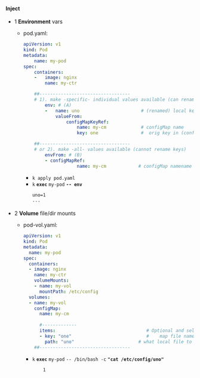 
#### Inject 

- 1 **Environment** vars
    - pod.yaml:
        ```yaml
        apiVersion: v1
        kind: Pod
        metadata:
            name: my-pod    
        spec:
            containers:
            -   image: nginx
                name: my-ctr

            ##----------------------------------
            # 1). make -specific- individual values available (can rename keys)
                env: # (A)
                -   name: uno                       # (renamed) local key  
                    valueFrom:
                        configMapKeyRef:            
                            name: my-cm             # configMap name
                            key: one                #  orig key in (configMap) data

            ##----------------------------------
            # or 2). make -all- values available (cannot rename keys)
                envFrom: # (B)
                - configMapRef:                     
                            name: my-cm            # configMap namename

        ```
        -  `k apply pod.yaml`
        -  `k` **`exec`** `my-pod` **`-- env`**
            ``` 
            uno=1
            ...
            ``` 
        ####


- 2 **Volume** file/dir  mounts

    - pod-vol.yaml:
        ```yaml
        apiVersion: v1
        kind: Pod
        metadata:
          name: my-pod        
        spec:
          containers:
          - image: nginx
            name: my-ctr
            volumeMounts:                             
            - name: my-vol                            
              mountPath: /etc/config                  
          volumes:
          - name: my-vol                              
            configMap:
              name: my-cm                          
              
              #-------------
              items:                                  # Optional and selective ( cf _valueFrom_ with env above): 
              - key: "one"                            #    map file name/        paths, and if used then _only_ these will be injected
                path: "uno"                        # what local file to save value in
            ##----------------------------------
        ```
        - `k` **`exec`** `my-pod` `-- /bin/bash -c` **`"cat /etc/config/uno"`**
            ```
                1
            ```

 
